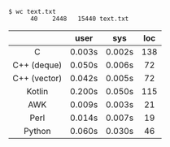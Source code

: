 ```
$ wc text.txt 
      40    2448   15440 text.txt
```

|                |  user  |   sys  |  loc |
|:--------------:|:------:|:------:|:----:|
|  C             | 0.003s | 0.002s | 138  |
|  C++ (deque)   | 0.050s | 0.006s |  72  |
|  C++ (vector)  | 0.042s | 0.005s |  72  |
|  Kotlin        | 0.200s | 0.050s | 115  |
|  AWK           | 0.009s | 0.003s |  21   |
|  Perl          | 0.014s | 0.007s |  19   |
|  Python        | 0.060s | 0.030s | 46 | 
